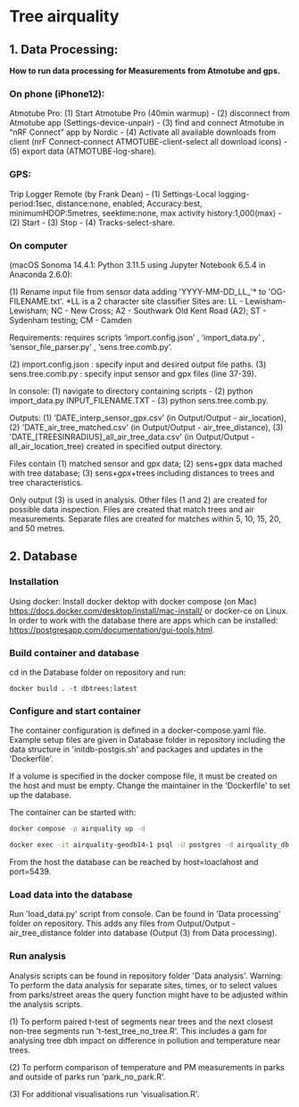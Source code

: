 # Tree airquality
## 1. Data Processing:
**How to run data processing for Measurements from Atmotube and gps.**

### On phone (iPhone12):
Atmotube Pro: (1) Start Atmotube Pro (40min warmup) - (2) disconnect from Atmotube app (Settings-device-unpair) - (3) find and connect Atmotube in “nRF Connect” app by Nordic - (4) Activate all available downloads from client (nrF Connect-connect ATMOTUBE-client-select all download icons) - (5) export data (ATMOTUBE-log-share).

### GPS: 
Trip Logger Remote (by Frank Dean) - (1) Settings-Local logging-period:1sec, distance:none, enabled; Accuracy:best, minimumHDOP:5metres, seektime:none, max activity history:1,000(max) - (2) Start - (3) Stop - (4) Tracks-select-share.


### On computer 
(macOS Sonoma 14.4.1: Python 3.11.5 using Jupyter Notebook 6.5.4 in Anaconda 2.6.0):

(1) Rename input file from sensor data adding 'YYYY-MM-DD_LL_'* to 'OG-FILENAME.txt'.
*LL is a 2 character site classifier
Sites are: LL - Lewisham-Lewisham; NC - New Cross; A2 - Southwark Old Kent Road (A2); ST - Sydenham testing; CM - Camden

Requirements: requires scripts ‘import.config.json’ , ‘import_data.py’ , ‘sensor_file_parser.py’ , ‘sens.tree.comb.py’.

(2) import.config.json : specify input and desired output file paths.
(3) sens.tree.comb.py : specify input sensor and gpx files (line 37-39).

In console: (1) navigate to directory containing scripts - (2) python import_data.py INPUT_FILENAME.TXT - (3) python sens.tree.comb.py.

Outputs: (1) ‘DATE_interp_sensor_gpx.csv’ (in Output/Output - air_location), (2) 'DATE_air_tree_matched.csv' (in Output/Output - air_tree_distance), (3) 'DATE_[TREESINRADIUS]_all_air_tree_data.csv' (in Output/Output - all_air_location_tree) created in specified output directory. 

Files contain (1) matched sensor and gpx data; (2) sens+gpx data mached with tree database; (3) sens+gpx+trees including distances to trees and tree characteristics. 

Only output (3) is used in analysis. Other files (1 and 2) are created for possible data inspection. Files are created that match trees and air measurements. Separate files are created for matches within 5, 10, 15, 20, and 50 metres.


## 2. Database

### Installation
Using docker: Install docker dektop with docker compose (on Mac) https://docs.docker.com/desktop/install/mac-install/ or docker-ce on Linux.
In order to work with the database there are apps which can be installed: https://postgresapp.com/documentation/gui-tools.html.

### Build container and database

cd in the Database folder on repository and run:
```
docker build . -t dbtrees:latest
````
### Configure and start container

The container configuration is defined in a docker-compose.yaml file. Example setup files are given in Database folder in repository including the data structure in 'initdb-postgis.sh' and packages and updates in the 'Dockerfile'.

If a volume is specified in the docker compose file, it must be created on the host and must be empty.
Change the maintainer in the 'Dockerfile' to set up the database. 

The container can be started with:
```bash
docker compose -p airquality up -d

docker exec -it airquality-geodb14-1 psql -U postgres -d airquality_db

```
From the host the database can be reached by host=loaclahost and port=5439.


### Load data into the database
Run 'load_data.py' script from console. Can be found in 'Data processing' folder on repository. This adds any files from Output/Output - air_tree_distance folder into database (Output (3) from Data processing).

### Run analysis
Analysis scripts can be found in repository folder 'Data analysis'. Warning: To perform the data analysis for separate sites, times, or to select values from parks/street areas the query function might have to be adjusted within the analysis scripts.

(1) To perform paired t-test of segments near trees and the next closest non-tree segments run 't-test_tree_no_tree.R'. This includes a gam for analysing tree dbh impact on difference in pollution and temperature near trees.

(2) To perform comparison of temperature and PM measurements in parks and outside of parks run 'park_no_park.R'.

(3) For additional visualisations run 'visualisation.R'.


